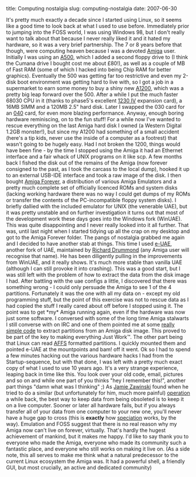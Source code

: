 title: Computing nostalgia
slug: computing-nostalgia
date: 2007-06-30


It's pretty much exactly a decade since I started using Linux, so it seems like a good time to look back at what I used to use before.
Immediately prior to jumping into the FOSS world, I was using Windows 98, but I don't really want to talk about that because I never really liked it and it hated my hardware, so it was a very brief partnership.
The 7 or 8 years before that though, were computing heaven because I was a devoted [Amiga](http://www.amiga.org/) user. Initially I was using an [A500](http://en.wikipedia.org/wiki/Amiga_500), which I added a second floppy drive to (I think the Cumana drive I bought cost me about £80!), as well as a couple of MB of Fast RAM (some of which I hacked into being Chip RAM for better graphics). Eventually the 500 was getting far too restrictive and even my 2-disk boot environment was getting hard to live with, so I got a job in a supermarket to earn some money to buy a shiny new [A1200](http://en.wikipedia.org/wiki/Amiga_1200), which was a pretty big leap forward over the 500. After a while I put the much faster 68030 CPU in it (thanks to phase5's excellent [1230 IV](http://www.amiga-hardware.com/showhardware.cgi?HARDID=151) expansion card), a 16MB SIMM and a 120MB 2.5" hard disk. Later I swapped the 030 card for an [040](http://www.relec.ch/CarteAcc68k.html#Carte%20turbo%20Blizzard%201240T/ERC) card, for even more blazing performance.
Anyway, enough boring hardware reminiscing, on to the fun stuff!
For a while now I've wanted to rescue everything on the last Amiga hard disk I owned (a Western Digital 1.2GB monster!), but since my A1200 had something of a small accident (here's a tip kids, never use the inside of a computer as a footrest) that wasn't going to be hugely easy. Had I not broken the 1200, things would have been fine - by the time I stopped using the Amiga it had an Ethernet interface and a fair whack of UNIX programs on it like scp.
A few months back I fished the disk out of the remains of the Amiga (now forever consigned to the past, as I took the carcass to the local dump), hooked it up to an external USB-IDE interface and took a raw image of the disk. I then bought [Amiga Forever](http://www.amigaforever.com/), a distribution of various Amiga Emulators and a pretty much complete set of officially licenced ROMs and system disks (lacking working hardware there was no way I could get dumps of my ROMs or transfer the contents of the PC-incompatible floppy system disks). I briefly dallied with the included emulator for UNIX (the venerable UAE), but it was pretty unstable and on further investigation it turns out that most of the development work these days goes into the Windows fork (WinUAE). This was quite disappointing and I never really looked into it all further.
That was, until last night when I started tidying up all the crap on my desktop and got to the Amiga Forever folder. The pangs of nostalgia grabbed me again and I decided to have another stab at things. This time I used [e-UAE](http://www.rcdrummond.net/uae/), another fork of UAE, maintained by [Richard Drummond](http://www.rcdrummond.net/) (any Amiga user will recognise that name). He has been diligently pulling in the improvements from WinUAE, and it really shows. It's much more stable than vanilla UAE (although I can still provoke it into crashing).
This was a good start, but I was still left with the problem of how to extract the data from the disk image I had. After battling with the uae configs a little, I discovered that there was something wrong - I could only persuade the Amiga to see 1 of the 4 partitions. Fortunately it was the one with all my data on - except my old programming stuff, but the point of this exercise was not to rescue data as I had copied the stuff I really cared about off before I stopped using it. The point was to get \*my\* Amiga running again, even if the hardware was now just some software.
I conversed with some of the long time Amiga stalwarts I still converse with on IRC and one of them pointed me at some [really simple code](http://www.seebs.net/log/archives/000390.html) to extract partitions from an Amiga disk image. This proved to be part of the key to making everything Just Work™. The other part being that Linux can read [AFFS](http://en.wikipedia.org/wiki/Amiga_Fast_File_System) formatted partitions.
I quickly mounted them and pointed e-UAE at the mountpoints and bam! off it went. Ok so I had to spend a few minutes hacking out the various hardware hacks I had from the Startup-sequence, but with that done, I was left with a pretty much exact copy of what I used to use 10 years ago.
It's a very strange experience, leaping back in time like this. You look over your old code, email, pictures and so on and while one part of you thinks "hey I remember this!", another part things "damn what was I thinking" ;)
As [Jamie Zawinski](http://www.jwz.org/) found when he tried to do a similar (but unfortunately for him, much more painful) [operation](http://www.jwz.org/gruntle/amiga.html) a while back, the best way to keep data from being obsoleted is to keep it on a live computer. Sooner or later all hardware fails, but if you always transfer all of your data from one computer to your new one, you'll never have a huge gap to cross (this is **exactly** how [speciation](http://en.wikipedia.org/wiki/Speciation) works, by the way).
Emulation and FOSS suggest that there is no real reason why my Amiga now can't live on forever, virtually. That's hardly the hugest achievement of mankind, but it makes me happy.
I'd like to say thank you to everyone who made the Amiga, everyone who made its community such a fantastic place, and everyone who still works on making it live on.
(As a side note, this all serves to make me think what a natural predecessor to the current Linux ecosystem the Amiga was. It had a powerful shell, a friendly GUI, but most crucially, an active and dedicated community)
